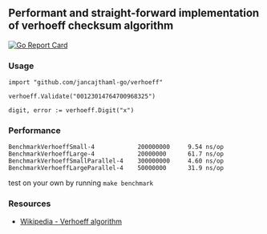 ## Performant and straight-forward implementation of verhoeff checksum algorithm

[![Go Report Card](https://goreportcard.com/badge/jancajthaml-go/verhoeff)](https://goreportcard.com/report/jancajthaml-go/verhoeff)

### Usage ###

```
import "github.com/jancajthaml-go/verhoeff"

verhoeff.Validate("00123014764700968325")

digit, error := verhoeff.Digit("x")
```

### Performance ###

```
BenchmarkVerhoeffSmall-4            200000000     9.54 ns/op
BenchmarkVerhoeffLarge-4            20000000      61.7 ns/op
BenchmarkVerhoeffSmallParallel-4    300000000     4.60 ns/op
BenchmarkVerhoeffLargeParallel-4    50000000      31.9 ns/op
```

test on your own by running `make benchmark`

### Resources ###

* [Wikipedia - Verhoeff algorithm](https://en.wikipedia.org/wiki/Verhoeff_algorithm)
